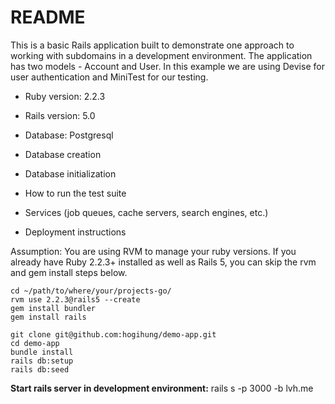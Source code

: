 # README

This is a basic Rails application built to demonstrate one approach to working with subdomains in a development environment.  The application has two models - Account and User.  In this example we are using Devise for user authentication and MiniTest for our testing.


* Ruby version: 2.2.3

* Rails version: 5.0

* Database: Postgresql

* Database creation

* Database initialization

* How to run the test suite

* Services (job queues, cache servers, search engines, etc.)

* Deployment instructions

Assumption: You are using RVM to manage your ruby versions.  If you already have Ruby 2.2.3+ installed as well as Rails 5, you can skip the rvm and gem install steps below.

```
cd ~/path/to/where/your/projects-go/
rvm use 2.2.3@rails5 --create
gem install bundler
gem install rails

git clone git@github.com:hogihung/demo-app.git
cd demo-app
bundle install
rails db:setup
rails db:seed
```


**Start rails server in development environment:**
rails s -p 3000 -b lvh.me
